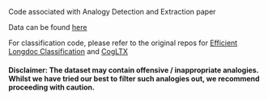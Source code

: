 Code associated with Analogy Detection and Extraction paper

Data can be found [here](https://drive.google.com/file/d/1egrIBC631819Jw7nQBVqpMk7xN6VQasO/view?usp=drive_link) 

For classification code, please refer to the original repos for [Efficient Longdoc Classification](https://github.com/amazon-science/efficient-longdoc-classification) and [CogLTX](https://github.com/Sleepychord/CogLTX)

#### Disclaimer: The dataset may contain offensive / inappropriate analogies. Whilst we have tried our best to filter such analogies out, we recommend proceeding with caution.
